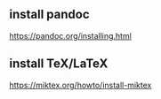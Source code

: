 ## install  pandoc
https://pandoc.org/installing.html

## install TeX/LaTeX
https://miktex.org/howto/install-miktex

